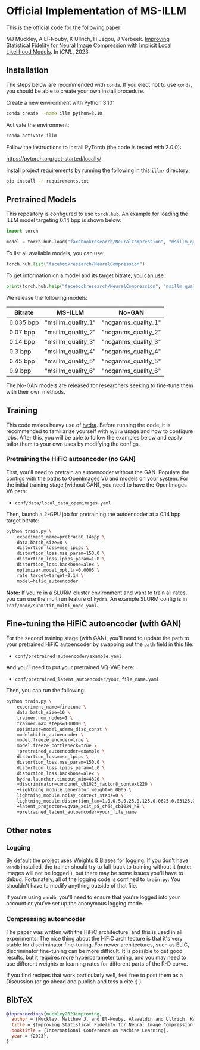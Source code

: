 # Official Implementation of MS-ILLM

This is the official code for the following paper:

MJ Muckley, A El-Nouby, K Ullrich, H Jegou, J Verbeek.
[Improving Statistical Fidelity for Neural Image Compression with Implicit Local Likelihood Models](https://proceedings.mlr.press/v202/muckley23a.html).
In *ICML*, 2023.

## Installation

The steps below are recommended with `conda`. If you elect not to use `conda`,
you should be able to create your own install procedure.

Create a new environment with Python 3.10:

```bash
conda create --name illm python=3.10
```

Activate the environment:

```bash
conda activate illm
```

Follow the instructions to install PyTorch (the code is tested with 2.0.0):

https://pytorch.org/get-started/locally/

Install project requirements by running the following in this `illm/`
directory:

```bash
pip install -r requirements.txt
```

## Pretrained Models

This repository is configured to use `torch.hub`. An example for loading the
ILLM model targeting 0.14 bpp is shown below:

```python
import torch

model = torch.hub.load("facebookresearch/NeuralCompression", "msillm_quality_3")
```

To list all available models, you can use:

```python
torch.hub.list("facebookresearch/NeuralCompression")
```

To get information on a model and its target bitrate, you can use:

```python
print(torch.hub.help("facebookresearch/NeuralCompression", "msillm_quality_3"))
```

We release the following models:

| Bitrate   | MS-ILLM            | No-GAN              |
| --------- | ------------------ | ------------------- |
| 0.035 bpp | "msillm_quality_1" | "noganms_quality_1" |
| 0.07 bpp  | "msillm_quality_2" | "noganms_quality_2" |
| 0.14 bpp  | "msillm_quality_3" | "noganms_quality_3" |
| 0.3 bpp   | "msillm_quality_4" | "noganms_quality_4" |
| 0.45 bpp  | "msillm_quality_5" | "noganms_quality_5" |
| 0.9 bpp   | "msillm_quality_6" | "noganms_quality_6" |

The No-GAN models are released for researchers seeking to fine-tune them
with their own methods.

## Training

This code makes heavy use of
[hydra](https://github.com/facebookresearch/hydra). Before running the code, it
is recommended to familiarize yourself with `hydra` usage and how to configure
jobs. After this, you will be able to follow the examples below and easily
tailor them to your own uses by modifying the configs.

### Pretraining the HiFiC autoencoder (no GAN)

First, you'll need to pretrain an autoencoder without the GAN.
Populate the configs with the paths to OpenImages V6 and models on your system.
For the initial training stage (without GAN), you need to have the OpenImages
V6 path:

- `conf/data/local_data_openimages.yaml`

Then, launch a 2-GPU job for pretraining the autoencoder at a 0.14 bpp target
bitrate:

```bash
python train.py \
    experiment_name=pretrain0.14bpp \
    data.batch_size=8 \
    distortion_loss=mse_lpips \
    distortion_loss.mse_param=150.0 \
    distortion_loss.lpips_param=1.0 \
    distortion_loss.backbone=alex \
    optimizer.model_opt.lr=0.0003 \
    rate_target=target-0.14 \
    model=hific_autoencoder
```

**Note:** If you're in a SLURM cluster environment and want to train all rates,
you can use the multirun feature of `hydra`. An example SLURM config is in
`conf/mode/submitit_multi_node.yaml`.

## Fine-tuning the HiFiC autoencoder (with GAN)

For the second training stage (with GAN), you'll need to update the path to
your pretrained HiFiC autoencoder by swapping out the `path` field in this
file:

- `conf/pretrained_autoencoder/example.yaml`

And you'll need to put your pretrained VQ-VAE here:

- `conf/pretrained_latent_autoencoder/your_file_name.yaml`

Then, you can run the following:

```bash
python train.py \
    experiment_name=finetune \
    data.batch_size=16 \
    trainer.num_nodes=1 \
    trainer.max_steps=100000 \
    optimizer=model_adamw_disc_const \
    model=hific_autoencoder \
    model.freeze_encoder=true \
    model.freeze_bottleneck=true \
    +pretrained_autoencoder=example \
    distortion_loss=mse_lpips \
    distortion_loss.mse_param=150.0 \
    distortion_loss.lpips_param=1.0 \
    distortion_loss.backbone=alex \
    hydra.launcher.timeout_min=4320 \
    +discriminator=condunet_ch1025_factor8_context220 \
    +lightning_module.generator_weight=0.0005 \
    lightning_module.noisy_context_steps=0 \
    lightning_module.distortion_lam=1.0,0.5,0.25,0.125,0.0625,0.03125,0.015625,0.0078125 \
    +latent_projector=vqvae_xcit_p8_ch64_cb1024_h8 \
    +pretrained_latent_autoencoder=your_file_name
```

## Other notes

### Logging

By default the project uses [Weights & Biases](https://wandb.ai/site) for
logging. If you don't have `wandb` installed, the trainer should try to
fall-back to training without it (note: images will not be logged.), but there
may be some issues you'll have to debug. Fortunately, all of the logging code
is confined to `train.py`. You shouldn't have to modify anything outside of
that file.

If you're using `wandb`, you'll need to ensure that you're logged into your
account or you've set up the anonymous logging mode.

### Compressing autoencoder

The paper was written with the HiFiC architecture, and this is used in all
experiments. The nice thing about the HiFiC architecture is that it's very
stable for discriminator fine-tuning. For newer architectures, such as ELIC,
discriminator fine-tuning can be more difficult. It is possible to get good
results, but it requires more hyperparameter tuning, and you may need to use
different weights or learning rates for different parts of the R-D curve.

If you find recipes that work particularly well, feel free to post them as a
Discussion (or go ahead and publish and toss a cite :) ).

## BibTeX
```bibtex
@inproceedings{muckley2023improving,
  author = {Muckley, Matthew J. and El-Nouby, Alaaeldin and Ullrich, Karen and Jégou, Hervé and Verbeek, Jakob},
  title = {Improving Statistical Fidelity for Neural Image Compression with Implicit Local Likelihood Models},
  booktitle = {International Conference on Machine Learning},
  year = {2023},
}
```
